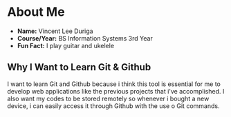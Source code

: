 # About Me

* **Name:** Vincent Lee Duriga
* **Course/Year:** BS Information Systems 3rd Year
* **Fun Fact:** I play guitar and ukelele

## Why I Want to Learn Git & Github

I want to learn Git and Github because i think this tool is essential for me to develop web applications like the previous projects that i've accomplished. I also want my codes to be stored remotely so whenever i bought a new device, i can easily access it through Github with the use o Git commands.